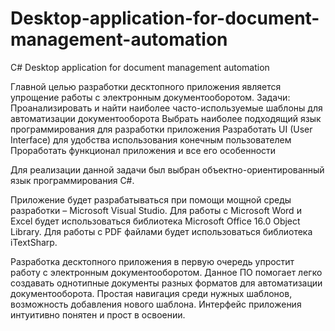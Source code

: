 # Desktop-application-for-document-management-automation
C# Desktop application for document management automation

Главной целью разработки десктопного приложения является упрощение работы с электронным документооборотом.
     Задачи:
Проанализировать и найти наиболее часто-используемые шаблоны для автоматизации документооборота
Выбрать наиболее подходящий язык программирования для разработки приложения
Разработать UI (User Interface) для удобства использования конечным пользователем
Проработать функционал приложения и все его особенности

Для реализации данной задачи был выбран объектно-ориентированный язык программирования C#.

Приложение будет разрабатываться при помощи мощной среды разработки – Microsoft Visual Studio.
Для работы с Microsoft Word и Excel будет использоваться библиотека Microsoft Office 16.0 Object Library.
Для работы с PDF файлами будет использоваться библиотека iTextSharp.

Разработка десктопного приложения в первую очередь упростит работу с электронным документооборотом.
Данное ПО помогает легко создавать однотипные документы разных форматов для автоматизации документооборота.
Простая навигация среди нужных шаблонов, возможность добавления нового шаблона.
Интерфейс приложения интуитивно понятен и прост в освоении.
